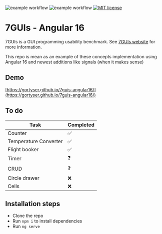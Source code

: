 ![example workflow](https://github.com/Gortyser/7guis-angular16/actions/workflows/deploy.yml/badge.svg)
![example workflow](https://github.com/Gortyser/7guis-angular16/actions/workflows/push-checks.yml/badge.svg)
[![MIT license](https://img.shields.io/badge/License-MIT-blue.svg)](https://lbesson.mit-license.org/)

# 7GUIs - Angular 16

7GUIs is a GUI programming usability benchmark.
See [7GUIs website](https://7guis.github.io/7guis) for more information.

This repo is mean as an example of these concepts implementation
using Angular 16 and newest additions like signals
(when it makes sense)

## Demo

[https://gortyser.github.io/7guis-angular16/](https://gortyser.github.io/7guis-angular16/)

## To do

| Task                  | Completed |
|-----------------------|-----------|
| Counter               | ✅         |
| Temperature Converter | ✅         |
| Flight booker         | ✅         |
| Timer                 | ❓         |
| CRUD                  | ❓         |
| Circle drawer         | ❌         |
| Cells                 | ❌         |

## Installation steps

- Clone the repo
- Run `npm i` to install dependencies
- Run `ng serve`

